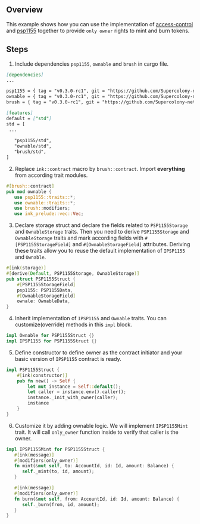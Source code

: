 ## Overview

This example shows how you can use the implementation of
[access-control](https://github.com/Supercolony-net/openbrush-contracts/tree/main/contracts/access/ownable) and
[psp1155](https://github.com/Supercolony-net/openbrush-contracts/tree/main/contracts/token/psp1155) together to provide `only owner` rights to mint and burn tokens.

## Steps

1. Include dependencies `psp1155`, `ownable` and `brush` in cargo file.

```markdown
[dependencies]
...

psp1155 = { tag = "v0.3.0-rc1", git = "https://github.com/Supercolony-net/openbrush-contracts", default-features = false }
ownable = { tag = "v0.3.0-rc1", git = "https://github.com/Supercolony-net/openbrush-contracts", default-features = false }
brush = { tag = "v0.3.0-rc1", git = "https://github.com/Supercolony-net/openbrush-contracts", default-features = false }

[features]
default = ["std"]
std = [
 ...
   
   "psp1155/std",
   "ownable/std",
   "brush/std",
]
```

2. Replace `ink::contract` macro by `brush::contract`.
   Import **everything** from according trait modules.

```rust
#[brush::contract]
pub mod ownable {
   use psp1155::traits::*;
   use ownable::traits::*;
   use brush::modifiers;
   use ink_prelude::vec::Vec;
```

3. Declare storage struct and declare the fields related to `PSP1155Storage` and `OwnableStorage`
   traits. Then you need to derive `PSP1155Storage` and `OwnableStorage` traits and mark according fields
   with `#[PSP1155StorageField]` and `#[OwnableStorageField]` attributes. Deriving these traits allow you to reuse the
   default implementation of `IPSP1155` and `Ownable`.

```rust
#[ink(storage)]
#[derive(Default, PSP1155Storage, OwnableStorage)]
pub struct PSP1155Struct {
    #[PSP1155StorageField]
    psp1155: PSP1155Data,
    #[OwnableStorageField]
    ownale: OwnableData,
}
```

4. Inherit implementation of `IPSP1155` and `Ownable` traits. You can customize(override) methods in this `impl` block.

```rust
impl Ownable for PSP1155Struct {}
impl IPSP1155 for PSP1155Struct {}
```

5. Define constructor to define owner as the contract initiator and your basic version
   of `IPSP1155` contract is ready.

```rust
impl PSP1155Struct {
    #[ink(constructor)]
    pub fn new() -> Self {
        let mut instance = Self::default();
        let caller = instance.env().caller();
        instance._init_with_owner(caller);
        instance
    }
}
```

6. Customize it by adding ownable logic. We will implement `IPSP1155Mint` trait. It will call `only_owner` function inside to verify that
   caller is the owner.

```rust
impl IPSP1155Mint for PSP1155Struct {
   #[ink(message)]
   #[modifiers(only_owner)]
   fn mint(&mut self, to: AccountId, id: Id, amount: Balance) {
      self._mint(to, id, amount);
   }

   #[ink(message)]
   #[modifiers(only_owner)]
   fn burn(&mut self, from: AccountId, id: Id, amount: Balance) {
      self._burn(from, id, amount);
   }
}
```
